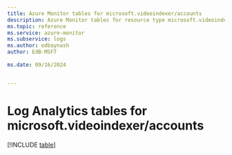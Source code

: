 ```yaml
---
title: Azure Monitor tables for microsoft.videoindexer/accounts
description: Azure Monitor tables for resource type microsoft.videoindexer/accounts
ms.topic: reference
ms.service: azure-monitor
ms.subservice: logs
ms.author: edbaynash
author: EdB-MSFT
   
ms.date: 09/16/2024


---
```


# Log Analytics tables for microsoft.videoindexer/accounts  

[!INCLUDE [table](~/reusable-content/ce-skilling/azure/includes/azure-monitor/reference/tables/microsoft-videoindexer_accounts-include.md)]

